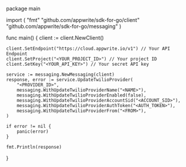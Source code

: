 package main

import (
    "fmt"
    "github.com/appwrite/sdk-for-go/client"
    "github.com/appwrite/sdk-for-go/messaging"
)

func main() {
    client := client.NewClient()

    client.SetEndpoint("https://cloud.appwrite.io/v1") // Your API Endpoint
    client.SetProject("<YOUR_PROJECT_ID>") // Your project ID
    client.SetKey("<YOUR_API_KEY>") // Your secret API key

    service := messaging.NewMessaging(client)
    response, error := service.UpdateTwilioProvider(
        "<PROVIDER_ID>",
        messaging.WithUpdateTwilioProviderName("<NAME>"),
        messaging.WithUpdateTwilioProviderEnabled(false),
        messaging.WithUpdateTwilioProviderAccountSid("<ACCOUNT_SID>"),
        messaging.WithUpdateTwilioProviderAuthToken("<AUTH_TOKEN>"),
        messaging.WithUpdateTwilioProviderFrom("<FROM>"),
    )

    if error != nil {
        panic(error)
    }

    fmt.Println(response)
}
